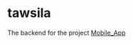 # tawsila

The backend for the project [Mobile_App](https://github.com/alimhammedialaoui/tawsilamobileapp)
